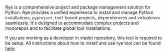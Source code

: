 Rye is a comprehensive project and package management solution for Python. Rye provides a unified experience to install and manage Python installations, `pyproject.toml` based projects, dependencies and virtualenvs seamlessly. It's designed to accommodate complex projects and monorepos and to facilitate global tool installations.

If you are working as a developer in viadot repository, this tool is required to be setup. All instructions about how to install and use rye tool can be found [here](https://rye.astral.sh/).
